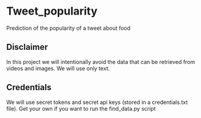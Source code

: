 # Tweet_popularity
Prediction of the popularity of a tweet about food

## Disclaimer
In this project we will intentionally avoid the data that can be retrieved from videos and images.
We will use only text.

## Credentials
We will use secret tokens and secret api keys (stored in a credentials.txt file).
Get your own if you want to run the find_data.py script
